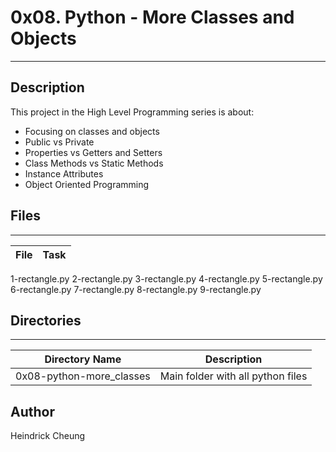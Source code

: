 # 0x08. Python - More Classes and Objects

---
## Description

This project in the High Level Programming series is about:
* Focusing on classes and objects
* Public vs Private
* Properties vs Getters and Setters
* Class Methods vs Static Methods
* Instance Attributes
* Object Oriented Programming

## Files
---
File|Task
---|---
1-rectangle.py
2-rectangle.py
3-rectangle.py
4-rectangle.py
5-rectangle.py
6-rectangle.py
7-rectangle.py
8-rectangle.py
9-rectangle.py

## Directories
---
Directory Name | Description
---|---
0x08-python-more_classes | Main folder with all python files

## Author
Heindrick Cheung